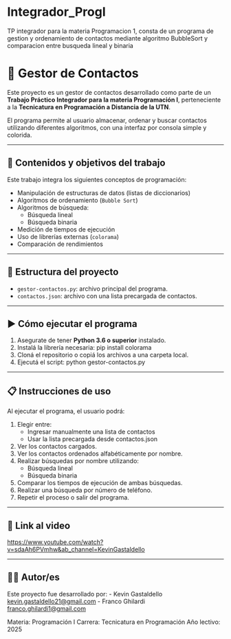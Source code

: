 # Integrador_ProgI
TP integrador para la materia Programacion 1, consta de un programa de gestion y ordenamiento de contactos mediante algoritmo BubbleSort y comparacion entre busqueda lineal y binaria


# 📱 Gestor de Contactos

Este proyecto es un gestor de contactos desarrollado como parte de un **Trabajo Práctico Integrador para la materia Programación I**, perteneciente a la **Tecnicatura en Programación a Distancia de la UTN**.

El programa permite al usuario almacenar, ordenar y buscar contactos utilizando diferentes algoritmos, con una interfaz por consola simple y colorida.

---

## 🧠 Contenidos y objetivos del trabajo

Este trabajo integra los siguientes conceptos de programación:

- Manipulación de estructuras de datos (listas de diccionarios)
- Algoritmos de ordenamiento (`Bubble Sort`)
- Algoritmos de búsqueda:
  - Búsqueda lineal
  - Búsqueda binaria
- Medición de tiempos de ejecución
- Uso de librerías externas (`colorama`)
- Comparación de rendimientos

---

## 📂 Estructura del proyecto

- `gestor-contactos.py`: archivo principal del programa.
- `contactos.json`: archivo con una lista precargada de contactos.

---

## ▶️ Cómo ejecutar el programa

1. Asegurate de tener **Python 3.6 o superior** instalado.
2. Instalá la librería necesaria:
   pip install colorama
3. Cloná el repositorio o copiá los archivos a una carpeta local.
4. Ejecutá el script:
python gestor-contactos.py

---

## 📋 Instrucciones de uso

Al ejecutar el programa, el usuario podrá:
1. Elegir entre:
    - Ingresar manualmente una lista de contactos
    - Usar la lista precargada desde contactos.json
2. Ver los contactos cargados.
3. Ver los contactos ordenados alfabéticamente por nombre.
4. Realizar búsquedas por nombre utilizando:
    - Búsqueda lineal
    - Búsqueda binaria
5. Comparar los tiempos de ejecución de ambas búsquedas.
6. Realizar una búsqueda por número de teléfono.
7. Repetir el proceso o salir del programa.

---

## 🔗 Link al video

https://www.youtube.com/watch?v=sdaAh6PVmhw&ab_channel=KevinGastaldello

---

## 👨‍💻 Autor/es

Este proyecto fue desarrollado por:
    - Kevin Gastaldello kevin.gastaldello21@gmail.com
    - Franco Ghilardi franco.ghilardi1@gmail.com

Materia: Programación I
Carrera: Tecnicatura en Programación
Año lectivo: 2025